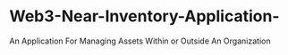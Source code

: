 # Web3-Near-Inventory-Application-
An Application For Managing Assets Within or Outside An Organization 
